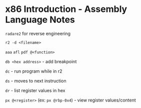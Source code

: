 # x86 Introduction - Assembly Language Notes

`radare2` for reverse engineering

`r2 -d <filename>`

`aaa`
`afl`
`pdf @<function>`

`db <hex address>` - add breakpoint

`dc` - run program while in r2

`ds` - moves to next instruction

`dr` - list register values in hex

`px @<register>` (ex: `px @rbp-0x4`) - view register values/content

